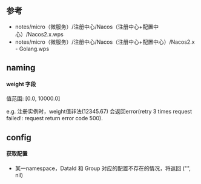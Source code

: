 ## 参考
- notes/micro（微服务）/注册中心/Nacos（注册中心+配置中心）/Nacos2.x.wps
- notes/micro（微服务）/注册中心/Nacos（注册中心+配置中心）/Nacos2.x - Golang.wps

## naming
#### weight 字段
值范围: [0.0, 10000.0]

e.g. 注册实例时，weight值非法(12345.67)
    会返回error(retry 3 times request failed!: request return error code 500).

## config
#### 获取配置
* 某一namespace，DataId 和 Group 对应的配置不存在的情况，将返回 ("", nil)


